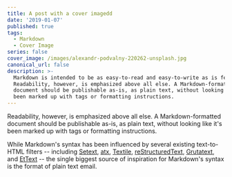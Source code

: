 ```yaml
---
title: A post with a cover imagedd
date: '2019-01-07'
published: true
tags:
  - Markdown
  - Cover Image
series: false
cover_image: /images/alexandr-podvalny-220262-unsplash.jpg
canonical_url: false
description: >-
  Markdown is intended to be as easy-to-read and easy-to-write as is feasible.
  Readability, however, is emphasized above all else. A Markdown-formatted
  document should be publishable as-is, as plain text, without looking like it's
  been marked up with tags or formatting instructions.
---
```


Readability, however, is emphasized above all else. A Markdown-formatted
document should be publishable as-is, as plain text, without looking
like it's been marked up with tags or formatting instructions. 

While Markdown's syntax has been influenced by several existing text-to-HTML filters -- including [Setext](http://docutils.sourceforge.net/mirror/setext.html), [atx](http://www.aaronsw.com/2002/atx/), [Textile](http://textism.com/tools/textile/), [reStructuredText](http://docutils.sourceforge.net/rst.html),
[Grutatext](http://www.triptico.com/software/grutatxt.html), and [EtText](http://ettext.taint.org/doc/) -- the single biggest source of
inspiration for Markdown's syntax is the format of plain text email.


